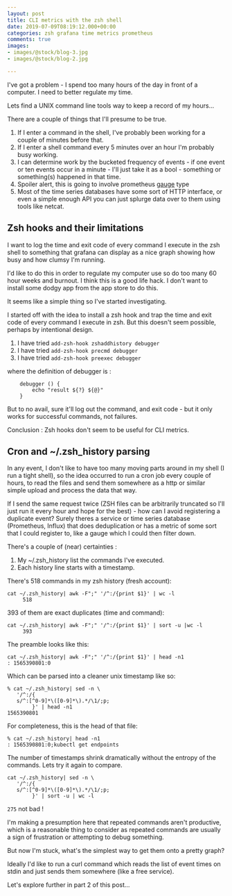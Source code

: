 ```yaml
---
layout: post
title: CLI metrics with the zsh shell
date: 2019-07-09T08:19:12.000+00:00
categories: zsh grafana time metrics prometheus
comments: true
images:
- images/@stock/blog-3.jpg
- images/@stock/blog-2.jpg

---
```

I've got a problem - I spend too many hours of the day in front of a computer. I need to better regulate my time.

Lets find a UNIX command line tools way to keep a record of my hours...

There are a couple of things that I'll presume to be true.

1. If I enter a command in the shell, I've probably been working for a couple of minutes before that.
2. If I enter a shell command every 5 minutes over an hour I'm probably busy working.
3. I can determine work by the bucketed frequency of events - if one event or ten events occur in a minute - I'll just take it as a bool - something or something(s) happened in that time.
4. Spoiler alert, this is going to involve prometheus [gauge](https://prometheus.io/docs/concepts/metric_types/#gauge) type
5. Most of the time series databases have some sort of HTTP interface, or even a simple enough API you can just splurge data over to them using tools like netcat.

## Zsh hooks and their limitations

I want to log the time and exit code of every command I execute in the zsh shell to something that grafana can display as a nice graph showing how busy and how clumsy I'm running.

I'd like to do this in order to regulate my computer use so do too many 60 hour weeks and burnout. I think this is a good life hack. I don't want to install some dodgy app from the app store to do this.

It seems like a simple thing so I've started investigating.

I started off with the idea to install a zsh hook and trap the time and exit code of every command I execute in zsh. But this doesn't seem possible, perhaps by intentional design.

1. I have tried `add-zsh-hook zshaddhistory debugger`
2. I have tried `add-zsh-hook precmd debugger`
3. I have tried `add-zsh-hook preexec debugger`

where the definition of debugger is :

        debugger () {
            echo "result ${?} ${@}"
        }

But to no avail, sure it'll log out the command, and exit code - but it only works for successful commands, not failures.

Conclusion : Zsh hooks don't seem to be useful for CLI metrics.

## Cron and \~/.zsh_history parsing

In any event, I don't like to have too many moving parts around in my shell (I run a tight shell), so the idea occurred to run a cron job every couple of hours, to read the files and send them somewhere as a http or similar simple upload and process the data that way.

If I send the same request twice (ZSH files can be arbitrarily truncated so I'll just run it every hour and hope for the best) - how can I avoid registering a duplicate event? Surely theres a service or time series database (Prometheus, Influx) that does deduplication or has a metric of some sort that I could register to, like a gauge which I could then filter down.

There's a couple of (near) certainties :

1. My \~/.zsh_history list the commands I've executed.
2. Each history line starts with a timestamp.

There's 518 commands in my zsh history (fresh account):

    cat ~/.zsh_history| awk -F";" '/^:/{print $1}' | wc -l
         518

393 of them are exact duplicates (time and command):

    cat ~/.zsh_history| awk -F";" '/^:/{print $1}' | sort -u |wc -l
         393

The preamble  looks like this:

    cat ~/.zsh_history| awk -F";" '/^:/{print $1}' | head -n1
    : 1565390801:0

Which can be parsed into a cleaner unix timestamp like so:

    % cat ~/.zsh_history| sed -n \
       '/^:/{
       s/^:[^0-9]*\([0-9]*\).*/\1/;p;
            }' | head -n1
    1565390801

For completeness, this is the head of that file:

    % cat ~/.zsh_history| head -n1
    : 1565390801:0;kubectl get endpoints

The number of timestamps shrink dramatically without the entropy of the commands. Lets try it again to compare.

    cat ~/.zsh_history| sed -n \
       '/^:/{
       s/^:[^0-9]*\([0-9]*\).*/\1/;p;
            }' | sort -u | wc -l

`275` not bad !

I'm making a presumption here that repeated commands aren't productive, which is a reasonable thing to consider as repeated commands are usually a sign of frustration or attempting to debug something.

But now I'm stuck, what's the simplest way to get them onto a pretty graph?

Ideally I'd like to run a curl command which reads the list of event times on stdin and just sends them somewhere (like a free service).

Let's explore further in part 2 of this post...